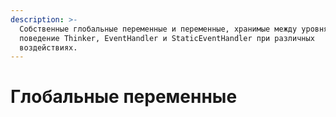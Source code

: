 ```yaml
---
description: >-
  Собственные глобальные переменные и переменные, хранимые между уровнями;
  поведение Thinker, EventHandler и StaticEventHandler при различных
  воздействиях.
---
```


# Глобальные переменные

